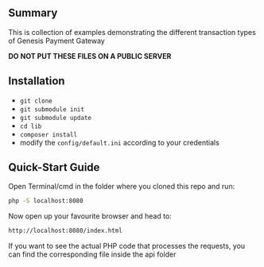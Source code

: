 ## Summary

This is collection of examples demonstrating the different transaction types of Genesis Payment Gateway

**DO NOT PUT THESE FILES ON A PUBLIC SERVER**

## Installation

* ```git clone```
* ```git submodule init```
* ```git submodule update```
* ```cd lib```
* ```composer install```
* modify the ```config/default.ini``` according to your credentials

## Quick-Start Guide

Open Terminal/cmd in the folder where you cloned this repo and run:

```bash
php -S localhost:8080
```

Now open up your favourite browser and head to:

```bash
http://localhost:8080/index.html
```

If you want to see the actual PHP code that processes the requests, you can find the corresponding file inside the api folder